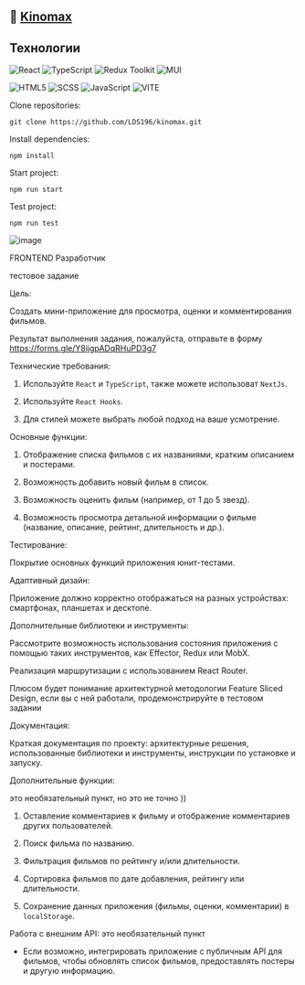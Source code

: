 ## :seedling: <a href="https://kinomax.vercel.app/" target="_blank">Kinomax</a>
## Технологии

![React](https://img.shields.io/badge/-React-61daf8?logo=react&logoColor=black)
![TypeScript](https://img.shields.io/badge/-TypeScript-blue)
![Redux Toolkit](https://img.shields.io/badge/-Swiper-pink)
![MUI](https://img.shields.io/badge/-React-61daf8?logo=react&logoColor=blue)

![HTML5](https://img.shields.io/badge/-HTML5-e34f26?logo=html5&logoColor=white)
![SCSS](https://img.shields.io/badge/-CSS3-1572b6?logo=css3&logoColor=white)
![JavaScript](https://img.shields.io/badge/-JavaScript-f7df1e?logo=javaScript&logoColor=black)
![VITE](https://img.shields.io/badge/-Webpack-99d6f8?logo=webpack&logoColor=black)

Clone repositories:

```
git clone https://github.com/LDS196/kinomax.git
```

Install dependencies:

```
npm install
```

Start project:

```
npm run start
```

Test project:

```
npm run test
```

![image](https://github.com/LDS196/kinomax/assets/105713345/d29dfa93-a685-426c-a8e1-17a294b2769e)


FRONTEND Разработчик 

тестовое задание 

Цель: 

Создать мини-приложение для просмотра, оценки и комментирования фильмов. 

Результат выполнения задания, пожалуйста, отправьте в форму https://forms.gle/Y8ijgpADqRHuPD3g7  

Технические требования: 

1. Используйте `React` и `TypeScript`, также можете использоват `NextJs`. 

2. Используйте `React Hooks`. 

3. Для стилей можете выбрать любой подход на ваше усмотрение. 

Основные функции: 

1. Отображение списка фильмов с их названиями, кратким описанием и постерами. 

2. Возможность добавить новый фильм в список. 

3. Возможность оценить фильм (например, от 1 до 5 звезд). 

4. Возможность просмотра детальной информации о фильме (название, описание, рейтинг, длительность и др.). 

Тестирование: 

Покрытие основных функций приложения юнит-тестами. 

Адаптивный дизайн: 

Приложение должно корректно отображаться на разных устройствах: смартфонах, планшетах и десктопе. 

Дополнительные библиотеки и инструменты: 

Рассмотрите возможность использования состояния приложения с помощью таких инструментов, как Effector, Redux или MobX. 

Реализация маршрутизации с использованием React Router. 

Плюсом будет понимание архитектурной методологии Feature Sliced Design, если вы с ней работали, продемонстрируйте в тестовом задании 

Документация: 

 Краткая документация по проекту: архитектурные решения, использованные библиотеки и инструменты, инструкции по установке и запуску. 

 

 

Дополнительные функции: 

это необязательный пункт, но это не точно )) 

1. Оставление комментариев к фильму и отображение комментариев других пользователей. 

2. Поиск фильма по названию. 

3. Фильтрация фильмов по рейтингу и/или длительности. 

4. Сортировка фильмов по дате добавления, рейтингу или длительности. 

5. Сохранение данных приложения (фильмы, оценки, комментарии) в `localStorage`. 

 

Работа с внешним API: 
это необязательный пункт 

- Если возможно, интегрировать приложение с публичным API для фильмов, чтобы обновлять список фильмов, предоставлять постеры и другую информацию. 
